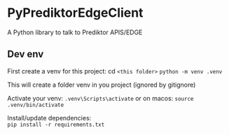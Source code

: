 # PyPrediktorEdgeClient
A Python library to talk to Prediktor APIS/EDGE

## Dev env
First create a venv for this project: cd `<this folder>`
`python -m venv .venv`

This will create a folder venv in you project (ignored by gitignore)

Activate your venv:
`.venv\Scripts\activate`
or on macos:
`source .venv/bin/activate`

Install/update dependencies:  
`pip install -r requirements.txt`